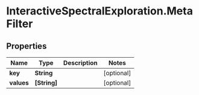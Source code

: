 # InteractiveSpectralExploration.MetaFilter

## Properties
Name | Type | Description | Notes
------------ | ------------- | ------------- | -------------
**key** | **String** |  | [optional] 
**values** | **[String]** |  | [optional] 
